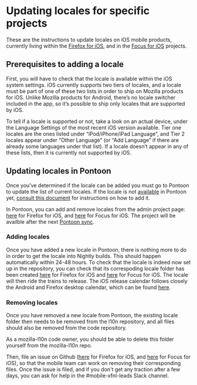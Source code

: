 # Updating locales for specific projects

These are the instructions to update locales on iOS mobile products, currently living within the [Firefox for iOS](https://github.com/mozilla-l10n/firefoxios-l10n), and in the [Focus for iOS](https://github.com/mozilla-l10n/focusios-l10n) projects.

## Prerequisites to adding a locale

First, you will have to check that the locale is available within the iOS system settings. iOS currently supports two tiers of locales, and a locale must be part of one of these two lists in order to ship on Mozilla products for iOS. Unlike Mozilla products for Android, there’s no locale switcher included in the app, so it’s possible to ship only locales that are supported by iOS.

To tell if a locale is supported or not, take a look on an actual device, under the Language Settings of the most recent iOS version available. Tier one locales are the ones listed under “iPod/iPhone/iPad Language”, and Tier 2 locales appear under “Other Language” (or “Add Language” if there are already some languages under that list). If a locale doesn’t appear in any of these lists, then it is currently not supported by iOS.

## Updating locales in Pontoon

Once you’ve determined if the locale can be added you must go to Pontoon to update the list of current locales. If the locale is not [available](https://pontoon.mozilla.org/teams/) in Pontoon yet, [consult this document](../../tools/pontoon/adding_new_locale.md) for instructions on how to add it.

In Pontoon, you can add and remove locales from the admin project page: [here](https://pontoon.mozilla.org/admin/projects/firefox-for-ios/) for Firefox for iOS, and [here](https://pontoon.mozilla.org/admin/projects/focus-for-ios/) for Focus for iOS. The project will be availble after the next [Pontoon sync](https://pontoon.mozilla.org/sync/log/).

### Adding locales

Once you have added a new locale in Pontoon, there is nothing more to do in order to get the locale into Nightly builds. This should happen automatically within 24-48 hours. To check that the locale is indeed now set up in the repository, you can check that its correspoding locale folder has been created [here](https://github.com/mozilla-l10n/firefoxios-l10n) for Firefox for iOS and [here](https://github.com/mozilla-l10n/focusios-l10n) for Focus for iOS.
The locale will then ride the trains to release. The iOS release calendar follows closely the Android and Firefox desktop calendar, which can be found [here](https://whattrainisitnow.com/release/?version=release).

### Removing locales

Once you have removed a new locale from Pontoon, the existing locale folder then needs to be removed from the l10n repository, and all files should also be removed from the code repository.

As a mozilla-l10n code owner, you should be able to delete this folder yourself from the mozilla-l10n repo.

Then, file an issue on Github ([here](https://github.com/mozilla-mobile/firefox-ios) for Firefox for iOS, and [here](https://github.com/mozilla-mobile/focus-ios) for Focus for iOS), so that the mobile team can work on removing their corresponding files. Once the issue is filed, and if you don't get any traction after a few days, you can ask for help in the #mobile-xfnl-leads Slack channel.